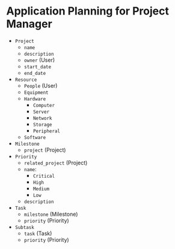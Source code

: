 # Application Planning for Project Manager

- `Project`
  - `name`
  - `description`
  - `owner` (User)
  - `start_date`
  - `end_date`
- `Resource`
  - `People` (User)
  - `Equipment`
  - `Hardware`
    - `Computer`
    - `Server`
    - `Network`
    - `Storage`
    - `Peripheral`
  - `Software`
- `Milestone`
  - `project` (Project)
- `Priority`
  - `related_project` (Project)
  - `name`:
    - `Critical`
    - `High`
    - `Medium`
    - `Low`
  - `description`
- `Task`
  - `milestone` (Milestone)
  - `priority` (Priority)
- `Subtask`
  - `task` (Task)
  - `priority` (Priority)
